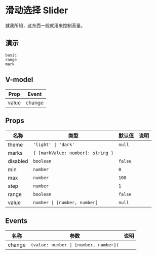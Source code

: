 # 滑动选择 Slider
就我所知，这东西一般就用来控制音量。

## 演示
```demo
basic
range
mark
```
## V-model
|Prop|Event|
|-|-|
|value|change|

## Props
|名称|类型|默认值|说明|
|-|-|-|-|
|theme|`'light' \| 'dark'`|`null`||
|marks|`{ [markValue: number]: string }`|||
|disabled|`boolean`|`false`||
|min|`number`|`0`||
|max|`number`|`100`||
|step|`number`|`1`||
|range|`boolean`|`false`||
|value|`number \| [number, number]`|`null`|

## Events
|名称|参数|说明|
|-|-|-|
|change|`(value: number \| [number, number])`||

